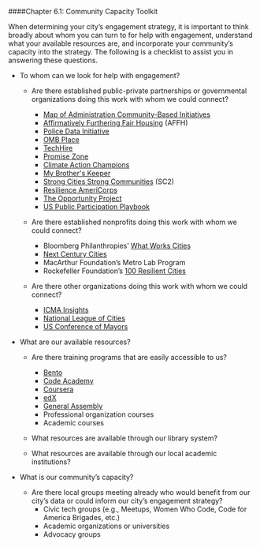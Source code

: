####Chapter 6.1: Community Capacity Toolkit

When determining your city’s engagement strategy, it is important to think broadly about whom you can turn to for help with engagement, understand what your available resources are, and incorporate your community’s capacity into the strategy. The following is a checklist to assist you in answering these questions.

* To whom can we look for help with engagement?

  * Are there established public-private partnerships or governmental organizations doing this work with whom we could connect?
    * [Map of Administration Community-Based Initiatives](https://www.whitehouse.gov/omb/place/datasets)
    * [Affirmatively Furthering Fair Housing](https://www.hudexchange.info/programs/affh/) (AFFH)
    * [Police Data Initiative](https://www.whitehouse.gov/blog/2015/05/18/launching-police-data-initiative)
    * [OMB Place](https://www.whitehouse.gov/omb/place)
    * [TechHire](https://www.whitehouse.gov/issues/technology/techhire)
    * [Promise Zone](https://portal.hud.gov/hudportal/HUD?src=/program_offices/comm_planning/economicdevelopment/programs/pz/overview)
    * [Climate Action Champions](http://energy.gov/epsa/climate-action-champions)
    * [My Brother's Keeper](https://www.whitehouse.gov/my-brothers-keeper)
    * [Strong Cities Strong Communities](https://www.huduser.gov/portal/sc2/home.html) (SC2)
    * [Resilience AmeriCorps](http://www.nationalservice.gov/programs/americorps/resilience-americorps)
    * [The Opportunity Project](http://opportunity.census.gov/)
    * [US Public Participation Playbook](https://participation.usa.gov/)

  * Are there established nonprofits doing this work with whom we could connect?
    * Bloomberg Philanthropies’ [What Works Cities](http://whatworkscities.bloomberg.org/)
    * [Next Century Cities](http://nextcenturycities.org/)
    * MacArthur Foundation’s Metro Lab Program
    * Rockefeller Foundation’s [100 Resilient Cities](http://www.100resilientcities.org/#/-_/)

  * Are there other organizations doing this work with whom we could connect?
    * [ICMA Insights](http://icma.org/en/results/center_for_performance_measurement/icma_insights)
    * [National League of Cities](http://www.nlc.org/)
    * [US Conference of Mayors](http://www.usmayors.org/)

* What are our available resources?

  * Are there training programs that are easily accessible to us?
    * [Bento](https://bento.io/)
    * [Code Academy](https://www.codecademy.com/)
    * [Coursera](https://www.coursera.org/)
    * [edX](https://www.edx.org/)
    * [General Assembly](https://generalassemb.ly/)
    * Professional organization courses
    * Academic courses

  * What resources are available through our library system?

  * What resources are available through our local academic institutions?

* What is our community’s capacity?

  * Are there local groups meeting already who would benefit from our city’s data or could inform our city’s engagement strategy?
    * Civic tech groups (e.g., Meetups, Women Who Code, Code for America Brigades, etc.)
    * Academic organizations or universities
    * Advocacy groups
